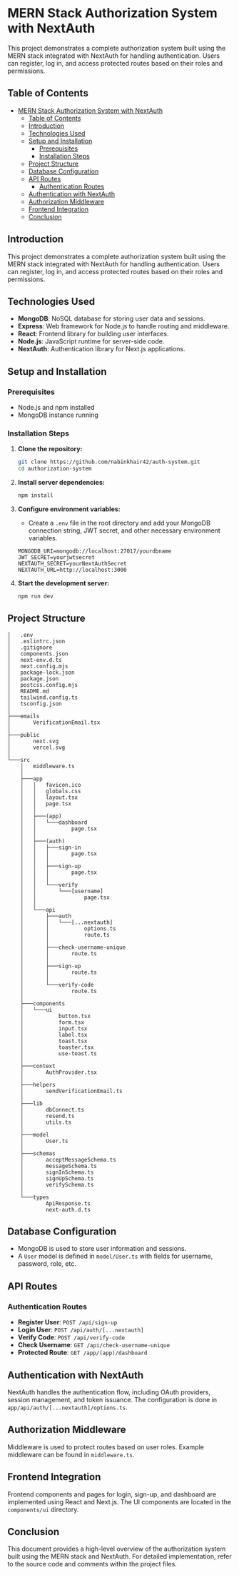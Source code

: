 # MERN Stack Authorization System with NextAuth

This project demonstrates a complete authorization system built using the MERN stack integrated with NextAuth for handling authentication. Users can register, log in, and access protected routes based on their roles and permissions.

## Table of Contents
- [MERN Stack Authorization System with NextAuth](#mern-stack-authorization-system-with-nextauth)
  - [Table of Contents](#table-of-contents)
  - [Introduction](#introduction)
  - [Technologies Used](#technologies-used)
  - [Setup and Installation](#setup-and-installation)
    - [Prerequisites](#prerequisites)
    - [Installation Steps](#installation-steps)
  - [Project Structure](#project-structure)
  - [Database Configuration](#database-configuration)
  - [API Routes](#api-routes)
    - [Authentication Routes](#authentication-routes)
  - [Authentication with NextAuth](#authentication-with-nextauth)
  - [Authorization Middleware](#authorization-middleware)
  - [Frontend Integration](#frontend-integration)
  - [Conclusion](#conclusion)

## Introduction

This project demonstrates a complete authorization system built using the MERN stack integrated with NextAuth for handling authentication. Users can register, log in, and access protected routes based on their roles and permissions.

## Technologies Used

- **MongoDB**: NoSQL database for storing user data and sessions.
- **Express**: Web framework for Node.js to handle routing and middleware.
- **React**: Frontend library for building user interfaces.
- **Node.js**: JavaScript runtime for server-side code.
- **NextAuth**: Authentication library for Next.js applications.

## Setup and Installation

### Prerequisites

- Node.js and npm installed
- MongoDB instance running

### Installation Steps

1. **Clone the repository:**
    ```sh
    git clone https://github.com/nabinkhair42/auth-system.git
    cd authorization-system

    ```

2. **Install server dependencies:**
    ```sh
    npm install
    ```

3. **Configure environment variables:**
    - Create a `.env` file in the root directory and add your MongoDB connection string, JWT secret, and other necessary environment variables.

    ```env
    MONGODB_URI=mongodb://localhost:27017/yourdbname
    JWT_SECRET=yourjwtsecret
    NEXTAUTH_SECRET=yourNextAuthSecret
    NEXTAUTH_URL=http://localhost:3000
    ```

4. **Start the development server:**
    ```sh
    npm run dev
    ```

## Project Structure

```Auth.
│   .env
│   .eslintrc.json
│   .gitignore
│   components.json
│   next-env.d.ts
│   next.config.mjs
│   package-lock.json
│   package.json
│   postcss.config.mjs
│   README.md
│   tailwind.config.ts
│   tsconfig.json
│
├───emails
│       VerificationEmail.tsx
│
├───public
│       next.svg
│       vercel.svg
│
└───src
    │   middleware.ts
    │
    ├───app
    │   │   favicon.ico
    │   │   globals.css
    │   │   layout.tsx
    │   │   page.tsx
    │   │
    │   ├───(app)
    │   │   └───dashboard
    │   │           page.tsx
    │   │
    │   ├───(auth)
    │   │   ├───sign-in
    │   │   │       page.tsx
    │   │   │
    │   │   ├───sign-up
    │   │   │       page.tsx
    │   │   │
    │   │   └───verify
    │   │       └───[username]
    │   │               page.tsx
    │   │
    │   └───api
    │       ├───auth
    │       │   └───[...nextauth]
    │       │           options.ts
    │       │           route.ts
    │       │
    │       ├───check-username-unique
    │       │       route.ts
    │       │
    │       ├───sign-up
    │       │       route.ts
    │       │
    │       └───verify-code
    │               route.ts
    │
    ├───components
    │   └───ui
    │           button.tsx
    │           form.tsx
    │           input.tsx
    │           label.tsx
    │           toast.tsx
    │           toaster.tsx
    │           use-toast.ts
    │
    ├───context
    │       AuthProvider.tsx
    │
    ├───helpers
    │       sendVerificationEmail.ts
    │
    ├───lib
    │       dbConnect.ts
    │       resend.ts
    │       utils.ts
    │
    ├───model
    │       User.ts
    │
    ├───schemas
    │       acceptMessageSchema.ts
    │       messageSchema.ts
    │       signInSchema.ts
    │       signUpSchema.ts
    │       verifySchema.ts
    │
    └───types
            ApiResponse.ts
            next-auth.d.ts
```
## Database Configuration

- MongoDB is used to store user information and sessions.
- A `User` model is defined in `model/User.ts` with fields for username, password, role, etc.

## API Routes

### Authentication Routes

- **Register User**: `POST /api/sign-up`
- **Login User**: `POST /api/auth/[...nextauth]`
- **Verify Code**: `POST /api/verify-code`
- **Check Username**: `GET /api/check-username-unique`
- **Protected Route**: `GET /app/(app)/dashboard`

## Authentication with NextAuth

NextAuth handles the authentication flow, including OAuth providers, session management, and token issuance. The configuration is done in `app/api/auth/[...nextauth]/options.ts`.

## Authorization Middleware

Middleware is used to protect routes based on user roles. Example middleware can be found in `middleware.ts`.

## Frontend Integration

Frontend components and pages for login, sign-up, and dashboard are implemented using React and Next.js. The UI components are located in the `components/ui` directory.

## Conclusion

This document provides a high-level overview of the authorization system built using the MERN stack and NextAuth. For detailed implementation, refer to the source code and comments within the project files.
